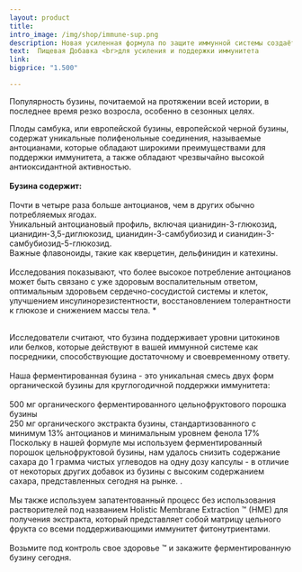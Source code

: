 ```yaml
---
layout: product
title: 
intro_image: /img/shop/immune-sup.png
description: Новая усиленная формула по защите иммунной системы создаёт мощный барьер для вирусов и блокирует всевозможные пути проникновения.
text:  Пищевая Добавка <br>для усиления и поддержки иммунитета
link:
bigprice: "1.500"

---
```


<div class="content">
<p class="text-md">                 
Популярность бузины, почитаемой на протяжении всей истории, в последнее время резко возросла, особенно в сезонных целях.

Плоды самбука, или европейской бузины, европейской черной бузины, содержат уникальные полифенольные соединения, называемые антоцианами, которые обладают широкими преимуществами для поддержки иммунитета, а также обладают чрезвычайно высокой антиоксидантной активностью.
<br/><br/>
<b> Бузина содержит: </b> <br/>
    <br/>Почти в четыре раза больше антоцианов, чем в других обычно потребляемых ягодах.
    <br/>Уникальный антоциановый профиль, включая цианидин-3-глюкозид, цианидин-3,5-диглюкозид, цианидин-3-самбубиозид и сианидин-3-самбубиозид-5-глюкозид.
    <br/>Важные флавоноиды, такие как кверцетин, дельфинидин и катехины.
<br/><br/>
Исследования показывают, что более высокое потребление антоцианов может быть связано с уже здоровым воспалительным ответом, оптимальным здоровьем сердечно-сосудистой системы и клеток, улучшением инсулинорезистентности, восстановлением толерантности к глюкозе и снижением массы тела. *
<br/><br/>

Исследователи считают, что бузина поддерживает уровни цитокинов или белков, которые действуют в вашей иммунной системе как посредники, способствующие достаточному и своевременному ответу.
<br/><br/>
Наша ферментированная бузина - это уникальная смесь двух форм органической бузины для круглогодичной поддержки иммунитета:
<br/>
    <br/>500 мг органического ферментированного цельнофруктового порошка бузины
    <br/>250 мг органического экстракта бузины, стандартизованного с минимум 13% антоцианов и минимальным уровнем фенола 17%
<br/>
Поскольку в нашей формуле мы используем ферментированный порошок цельнофруктовой бузины, нам удалось снизить содержание сахара до 1 грамма чистых углеводов на одну дозу капсулы - в отличие от некоторых других добавок из бузины с высоким содержанием сахара, представленных сегодня на рынке. .
<br/><br/>
Мы также используем запатентованный процесс без использования растворителей под названием Holistic Membrane Extraction ™ (HME) для получения экстракта, который представляет собой матрицу цельного фрукта со всеми поддерживающими иммунитет фитонутриентами.
<br/><br/>
Возьмите под контроль свое здоровье ™ и закажите ферментированную бузину сегодня.
           </p>
           </div>